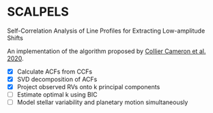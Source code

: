 # SCALPELS
Self-Correlation Analysis of Line Profiles for Extracting Low-amplitude Shifts

An implementation of the algorithm proposed by [Collier Cameron et al. 2020](https://arxiv.org/abs/2011.00018).

- [x] Calculate ACFs from CCFs
- [x] SVD decomposition of ACFs
- [x] Project observed RVs onto k principal components
- [ ] Estimate optimal k using BIC
- [ ] Model stellar variability and planetary motion simultaneously
